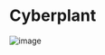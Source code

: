 # Cyberplant

![image](https://user-images.githubusercontent.com/44589560/200326934-86fb3d65-a79e-4670-a658-ae139c60edbf.png)
